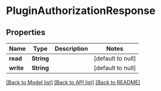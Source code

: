 # PluginAuthorizationResponse

## Properties

| Name      | Type       | Description | Notes             |
| --------- | ---------- | ----------- | ----------------- |
| **read**  | **String** |             | [default to null] |
| **write** | **String** |             | [default to null] |

[[Back to Model list]](../README.md#documentation-for-models) [[Back to API list]](../README.md#documentation-for-api-endpoints) [[Back to README]](../README.md)
